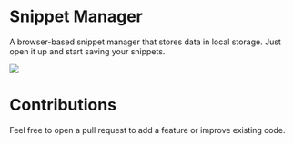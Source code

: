 # Snippet Manager

A browser-based snippet manager that stores data in local storage. Just open it up and start saving your snippets.

<img src="https://i.imgur.com/ygLT8p5.png" />

# Contributions

Feel free to open a pull request to add a feature or improve existing code.
